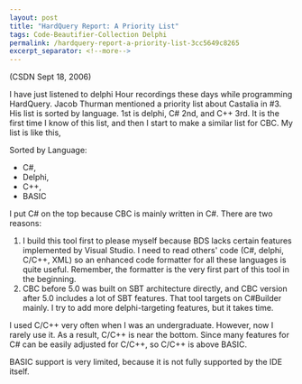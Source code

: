 ```yaml
---
layout: post
title: "HardQuery Report: A Priority List"
tags: Code-Beautifier-Collection Delphi
permalink: /hardquery-report-a-priority-list-3cc5649c8265
excerpt_separator: <!--more-->
---
```

(CSDN Sept 18, 2006)

I have just listened to delphi Hour recordings these days while programming HardQuery. Jacob Thurman mentioned a priority list about Castalia in #3. His list is sorted by language. 1st is delphi, C# 2nd, and C++ 3rd. It is the first time I know of this list, and then I start to make a similar list for CBC. My list is like this,
<!--more-->

Sorted by Language:

* C#,
* Delphi,
* C++,
* BASIC

I put C# on the top because CBC is mainly written in C#. There are two reasons:

1. I build this tool first to please myself because BDS lacks certain features implemented by Visual Studio. I need to read others' code (C#, delphi, C/C++, XML) so an enhanced code formatter for all these languages is quite useful. Remember, the formatter is the very first part of this tool in the beginning.
1. CBC before 5.0 was built on SBT architecture directly, and CBC version after 5.0 includes a lot of SBT features. That tool targets on C#Builder mainly. I try to add more delphi-targeting features, but it takes time.

I used C/C++ very often when I was an undergraduate. However, now I rarely use it. As a result, C/C++ is near the bottom. Since many features for C# can be easily adjusted for C/C++, so C/C++ is above BASIC.

BASIC support is very limited, because it is not fully supported by the IDE itself.
